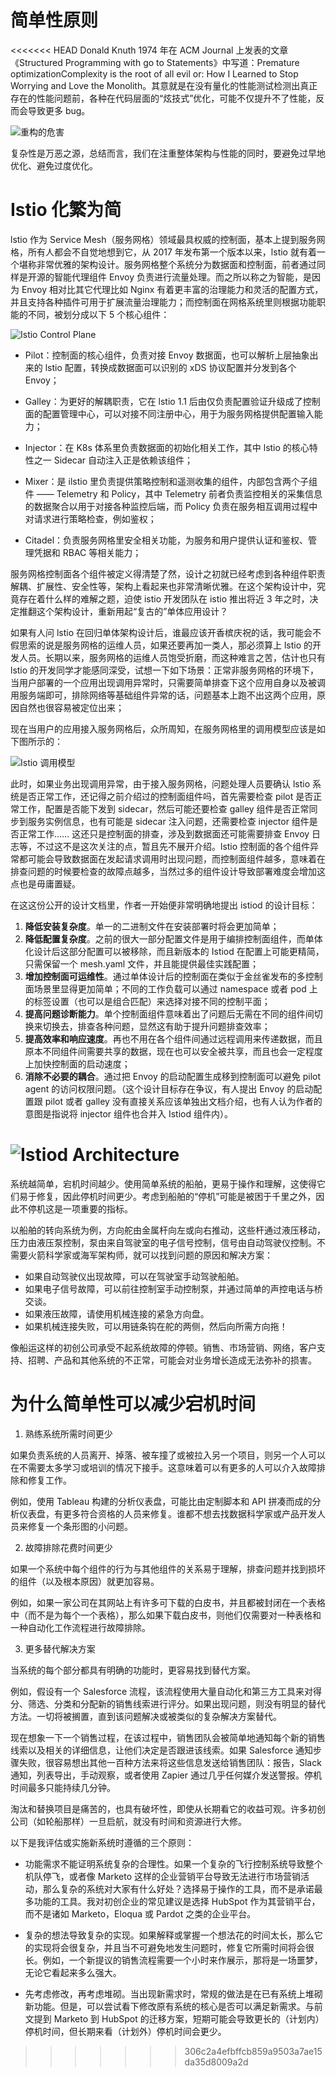 # 简单性原则

<<<<<<< HEAD
Donald Knuth 1974 年在 ACM Journal 上发表的文章《Structured Programming with go to Statements》中写道：Premature optimizationComplexity is the root of all evil or: How I Learned to Stop Worrying and Love the Monolith。其意就是在没有量化的性能测试检测出真正存在的性能问题前，各种在代码层面的“炫技式”优化，可能不仅提升不了性能，反而会导致更多 bug。

![重构的危害](https://s1.ax1x.com/2020/03/16/8JFiGQ.png)

复杂性是万恶之源，总结而言，我们在注重整体架构与性能的同时，要避免过早地优化、避免过度优化。

# Istio 化繁为简

lstio 作为 Service Mesh（服务网格）领域最具权威的控制面，基本上提到服务网格，所有人都会不自觉地想到它，从 2017 年发布第一个版本以来，lstio 就有着一个堪称非常优雅的架构设计。服务网格整个系统分为数据面和控制面，前者通过同样是开源的智能代理组件 Envoy 负责进行流量处理。而之所以称之为智能，是因为 Envoy 相对比其它代理比如 Nginx 有着更丰富的治理能力和灵活的配置方式，并且支持各种插件可用于扩展流量治理能力；而控制面在网格系统里则根据功能职能的不同，被划分成以下 5 个核心组件：

![Istio Control Plane](https://s1.ax1x.com/2020/03/16/8JFyLt.png)

- Pilot：控制面的核心组件，负责对接 Envoy 数据面，也可以解析上层抽象出来的 lstio 配置，转换成数据面可以识别的 xDS 协议配置并分发到各个 Envoy；

- Galley：为更好的解耦职责，它在 lstio 1.1 后由仅负责配置验证升级成了控制面的配置管理中心，可以对接不同注册中心，用于为服务网格提供配置输入能力；

- Injector：在 K8s 体系里负责数据面的初始化相关工作，其中 lstio 的核心特性之一 Sidecar 自动注入正是依赖该组件；

- Mixer：是 ilstio 里负责提供策略控制和遥测收集的组件，内部包含两个子组件 —— Telemetry 和 Policy，其中 Telemetry 前者负责监控相关的采集信息的数据聚合以用于对接各种监控后端，而 Policy 负责在服务相互调用过程中对请求进行策略检查，例如鉴权；

- Citadel：负责服务网格里安全相关功能，为服务和用户提供认证和鉴权、管理凭据和 RBAC 等相关能力；

服务网格控制面各个组件被定义得清楚了然，设计之初就已经考虑到各种组件职责解耦、扩展性、安全性等，架构上看起来也非常清晰优雅。在这个架构设计中，究竟存在着什么样的难解之题，迫使 istio 开发团队在 istio 推出将近 3 年之时，决定推翻这个架构设计，重新用起“复古的”单体应用设计？

如果有人问 lstio 在回归单体架构设计后，谁最应该开香槟庆祝的话，我可能会不假思索的说是服务网格的运维人员，如果还要再加一类人，那必须算上 lstio 的开发人员。长期以来，服务网格的运维人员饱受折磨，而这种难言之苦，估计也只有 lstio 的开发同学才能感同深受，试想一下如下场景：正常非服务网格的环境下，当用户部署的一个应用出现调用异常时，只需要简单排查下这个应用自身以及被调用服务端即可，排除网络等基础组件异常的话，问题基本上跑不出这两个应用，原因自然也很容易被定位出来；

现在当用户的应用接入服务网格后，众所周知，在服务网格里的调用模型应该是如下图所示的：

![Istio 调用模型](https://s1.ax1x.com/2020/03/16/8JFHe0.md.png)

此时，如果业务出现调用异常，由于接入服务网格，问题处理人员要确认 lstio 系统是否正常工作，还记得之前介绍过的控制面组件吗，首先需要检查 pilot 是否正常工作，配置是否能下发到 sidecar，然后可能还要检查 galley 组件是否正常同步到服务实例信息，也有可能是 sidecar 注入问题，还需要检查 injector 组件是否正常工作…… 这还只是控制面的排查，涉及到数据面还可能需要排查 Envoy 日志等，不过这不是这次关注的点，暂且先不展开介绍。lstio 控制面的各个组件异常都可能会导致数据面在发起请求调用时出现问题，而控制面组件越多，意味着在排查问题的时候要检查的故障点越多，当然过多的组件设计导致部署难度会增加这点也是毋庸置疑。

在这这份公开的设计文档里，作者一开始便非常明确地提出 istiod 的设计目标：

1. **降低安装复杂度**。单一的二进制文件在安装部署时将会更加简单；
2. **降低配置复杂度**。之前的很大一部分配置文件是用于编排控制面组件，而单体化设计后这部分配置可以被移除，而且新版本的 Istiod 在配置上可能更精简，只需保留一个 mesh.yaml 文件，并且能提供最佳实践配置；
3. **增加控制面可运维性**。通过单体设计后的控制面在类似于金丝雀发布的多控制面场景里显得更加简单；不同的工作负载可以通过 namespace 或者 pod 上的标签设置（也可以是组合匹配）来选择对接不同的控制平面；
4. **提高问题诊断能力**。单个控制面组件意味着出了问题后无需在不同的组件间切换来切换去，排查各种问题，显然这有助于提升问题排查效率；
5. **提高效率和响应速度**。再也不用在各个组件间通过远程调用来传递数据，而且原本不同组件间需要共享的数据，现在也可以安全被共享，而且也会一定程度上加快控制面的启动速度；
6. **消除不必要的耦合**。通过把 Envoy 的启动配置生成移到控制面可以避免 pilot agent 的访问权限问题。（这个设计目标存在争议，有人提出 Envoy 的启动配置跟 pilot 或者 galley 没有直接关系应该单独出文档介绍，也有人认为作者的意图是指说将 injector 组件也合并入 Istiod 组件内）。

![Istiod Architecture](https://s1.ax1x.com/2020/03/16/8JkQTf.png)
=======
系统越简单，宕机时间越少。使用简单系统的船舶，更易于操作和理解，这使得它们易于修复，因此停机时间更少。考虑到船舶的“停机”可能是被困于千里之外，因此不停机这是一项重要的指标。

以船舶的转向系统为例，方向舵由金属杆向左或向右推动，这些杆通过液压移动，压力由液压泵控制，泵由来自驾驶室的电子信号控制，信号由自动驾驶仪控制。不需要火箭科学家或海军架构师，就可以找到问题的原因和解决方案：

- 如果自动驾驶仪出现故障，可以在驾驶室手动驾驶船舶。
- 如果电子信号故障，可以前往控制室手动控制泵，并通过简单的声控电话与桥交谈。
- 如果液压故障，请使用机械连接的紧急方向盘。
- 如果机械连接失败，可以用链条钩在舵的两侧，然后向所需方向拖！

像船运这样的初创公司承受不起系统故障的停顿。销售、市场营销、网络，客户支持、招聘、产品和其他系统的不正常，可能会对业务增长造成无法弥补的损害。

# 为什么简单性可以减少宕机时间

1. 熟练系统所需时间更少

如果负责系统的人员离开、掉落、被车撞了或被拉入另一个项目，则另一个人可以在不需要太多学习或培训的情况下接手。这意味着可以有更多的人可以介入故障排除和修复工作。

例如，使用 Tableau 构建的分析仪表盘，可能比由定制脚本和 API 拼凑而成的分析仪表盘，有更多符合资格的人员来修复。谁都不想去找数据科学家或产品开发人员来修复一个条形图的小问题。

2. 故障排除花费时间更少

如果一个系统中每个组件的行为与其他组件的关系易于理解，排查问题并找到损坏的组件（以及根本原因）就更加容易。

例如，如果一家公司在其网站上有许多可下载的白皮书，并且都被封闭在一个表格中（而不是为每个一个表格），那么如果下载白皮书，则他们仅需要对一种表格和一种自动化工作流程进行故障排除。

3. 更多替代解决方案

当系统的每个部分都具有明确的功能时，更容易找到替代方案。

例如，假设有一个 Salesforce 流程，该流程使用大量自动化和第三方工具来对得分、筛选、分类和分配新的销售线索进行评分。如果出现问题，则没有明显的替代方法。一切将被搁置，直到该问题解决或被类似的复杂解决方案替代。

现在想象一下一个销售过程，在该过程中，销售团队会被简单地通知每个新的销售线索以及相关的详细信息，让他们决定是否跟进该线索。如果 Salesforce 通知步骤失败，很容易想出其他一百种方法来将这些信息发送给销售团队：报告，Slack 通知，列表导出，手动观察，或者使用 Zapier 通过几乎任何媒介发送警报。停机时间最多只能持续几分钟。

淘汰和替换项目是痛苦的，也具有破坏性，即使从长期看它的收益可观。许多初创公司（如轮船那样）一旦启航，就没有时间和资源进行大修。

以下是我评估或实施新系统时遵循的三个原则：

- 功能需求不能证明系统复杂的合理性。如果一个复杂的飞行控制系统导致整个机队停飞，或者像 Marketo 这样的企业营销平台导致无法进行市场营销活动，那么复杂的系统对大家有什么好处？选择易于操作的工具，而不是承诺最多功能的工具。我对初创企业的常见建议是选择 HubSpot 作为其营销平台，而不是诸如 Marketo，Eloqua 或 Pardot 之类的企业平台。

- 复杂的想法导致复杂的实现。如果解释或掌握一个想法花的时间太长，那么它的实现将会很复杂，并且当不可避免地发生问题时，修复它所需时间将会很长。例如，一个新提议的销售流程需要一个小时来作展示，那将是一场噩梦，无论它看起来多么强大。

- 先考虑修改，再考虑堆砌。当出现新需求时，常规的做法是在已有系统上堆砌新功能。但是，可以尝试看下修改原有系统的核心是否可以满足新需求。与前文提到 Marketo 到 HubSpot 的迁移方案，短期可能会导致更长的（计划内）停机时间，但长期来看（计划外）停机时间会更少。
>>>>>>> 306c2a4efbffcb859a9503a7ae15da35d8009a2d

